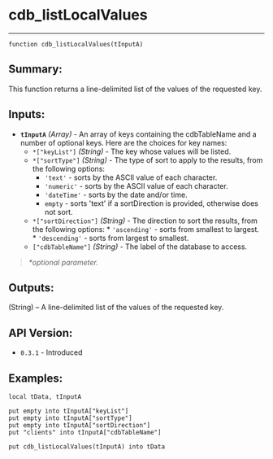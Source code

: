 # cdb_listLocalValues
---
```
function cdb_listLocalValues(tInputA)
```
## Summary:
This function returns a line-delimited list of the values of the requested key.

## Inputs:
* **`tInputA`** *(Array)* - An array of keys containing the cdbTableName and a number of optional keys. Here are the choices for key names:
    * `*["keyList"]` *(String)* - The key whose values will be listed.
    * `*["sortType"]` *(String)* - The type of sort to apply to the results, from the following options:
       * `'text'` - sorts by the ASCII value of each character.  
       * `'numeric'` - sorts by the ASCII value of each character.    
       * `'dateTime'` - sorts by the date and/or time.
       * `empty` - sorts 'text' if a sortDirection is provided, otherwise does not sort. 
    * `*["sortDirection"]` *(String)* - The direction to sort the results, from the following options:
          * `'ascending'` - sorts from smallest to largest.
          * `'descending'` - sorts from largest to smallest.
    * `["cdbTableName"]` *(String)* - The label of the database to access.
    
> _*optional parameter._

## Outputs:
(String) – A line-delimited list of the values of the requested key.

## API Version:
* `0.3.1` - Introduced

## Examples:
```
local tData, tInputA

put empty into tInputA["keyList"]
put empty into tInputA["sortType"]
put empty into tInputA["sortDirection"]
put "clients" into tInputA["cdbTableName"]

put cdb_listLocalValues(tInputA) into tData
```